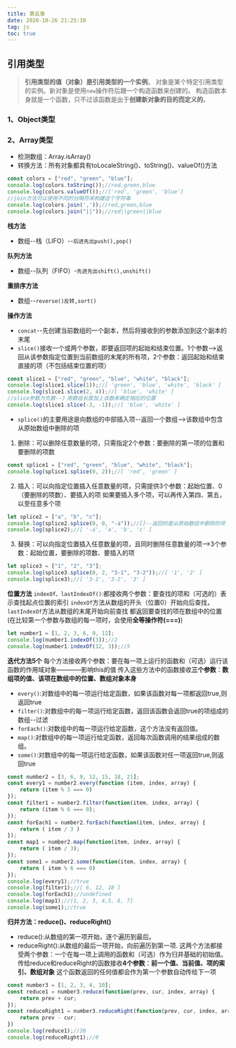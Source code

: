 ```yaml
---
title: 第五章
date: 2020-10-26 21:25:10
tag: js
toc: true
---
```

## 引用类型
>**引用类型的值（对象）是引用类型的一个实例**。
对象是某个特定引用类型的实例。新对象是使用`new`操作符后跟一个构造函数来创建的。
构造函数本身就是一个函数，只不过该函数是出于**创建新对象的目的而定义的**。
### 1、Object类型

### 2、Array类型
* 检测数组：Array.isArray()
* 转换方法：所有对象都具有toLocaleString()、toString()、valueOf()方法
```js
const colors = ["red", "green", "blue"];
console.log(colors.toString());//red,green,blue
console.log(colors.valueOf());//['red', 'green', 'blue']
//join方法可以使用不同的分隔符来构建这个字符串
console.log(colors.join(','));//red,green,blue
console.log(colors.join("||"));//red||green||blue
```

**栈方法**
* 数组--栈（LIFO）--`后进先出push(),pop()`

**队列方法**
* 数组--队列（FIFO）-`先进先出shift(),unshift()`

**重排序方法**
* 数组--`reverse()反转,sort()`

**操作方法**
* `concat`--先创建当前数组的一个副本，然后将接收到的参数添加到这个副本的末尾
* `slice()`接收一个或两个参数，即要返回项的起始和结束位置。1个参数-->返回从该参数指定位置到当前数组的末尾的所有项，2个参数：返回起始和结束直接的项（不包括结束位置的项）
```js
const slice1 = ["red", "green", "blue", "white", "black"];
console.log(slice1.slice(1));//[ 'green', 'blue', 'white', 'black' ]
console.log(slice1.slice(2, 4));//[ 'blue', 'white' ]
//slice参数为负数--》用数组长度加上该数来确定相应的位置
console.log(slice1.slice(-3, -1));//[ 'blue', 'white' ]
```

* `splice()`的主要用途是向数组的中部插入项--返回一个数组-->该数组中包含从原始数组中删除的项
1. 删除：可以删除任意数量的项，只需指定2个参数：要删除的第一项的位置和要删除的项数
```js
const splice1 = ["red", "green", "blue", "white", "black"];
console.log(splice1.splice(0, 2));//[ 'red', 'green' ]
```
2. 插入：可以向指定位置插入任意数量的项，只需提供3个参数：起始位置、0（要删除的项数）、要插入的项
如果要插入多个项，可以再传入第四、第五，以至任意多个项
```js
let splice2 = ["a", "b", "c"];
console.log(splice2.splice(0, 0, "-a"));//[]--返回的是从原始数组中删除的项
console.log(splice2);//[ '-a', 'a', 'b', 'c' ]
```
3. 替换：可以向指定位置插入任意数量的项，且同时删除任意数量的项-->3个参数：起始位置，要删除的项数、要插入的项
```js
let splice3 = ["1", "2", "3"];
console.log(splice3.splice(0, 2, "3-1", "3-2"));//[ '1', '2' ]
console.log(splice3);//[ '3-1', '3-2', '3' ]
```

**位置方法**
`indexOf、lastIndexOf()`:都接收两个参数：要查找的项和（可选的）表示查找起点位置的索引
`indexOf`方法从数组的开头（位置0）开始向后查找，`lastIndexOf`方法从数组的末尾开始向前查找
都返回要查找的项在数组中的位置(在比较第一个参数与数组的每一项时，会使用**全等操作符(===)**)
```js
let number1 = [1, 2, 3, 6, 9, 12];
console.log(number1.indexOf(3));//2
console.log(number1.indexOf(12, 3));//5
```

**迭代方法5个**
每个方法接收两个参数：要在每一项上运行的函数和（可选）运行该函数的作用域对象————影响this的值
传入这些方法中的函数接收**三个参数**：**数组项的值、该项在数组中的位置、数组对象本身**
* `every()`:对数组中的每一项运行给定函数，如果该函数对每一项都返回true,则返回true
* `filter()`:对数组中的每一项运行给定函数，返回该函数会返回true的项组成的数组--过滤
* `forEach()`:对数组中的每一项运行给定函数，这个方法没有返回值。
* `map()`:对数组中的每一项运行给定函数，返回每次函数调用的结果组成的数组。
* `some()`:对数组中的每一项运行给定函数，如果该函数对任一项返回true,则返回true
```js
const number2 = [3, 6, 9, 12, 15, 18, 21];
const every1 = number2.every(function (item, index, array) {
    return (item % 3 === 0)
});
const filter1 = number2.filter(function(item, index, array) {
    return (item % 6 === 0);
});
const forEach1 = number2.forEach(function(item, index, array) {
    return ( item / 3 )
});
const map1 = number2.map(function(item, index, array) {
    return ( item / 3);
});
const some1 = number2.some(function(item, index, array) {
    return ( item % 6 === 0)
});
console.log(every1);//true
console.log(filter1);//[ 6, 12, 18 ]
console.log(forEach1);//undefined
console.log(map1);//[1, 2, 3, 4,5, 6, 7]
console.log(some1);//true
```

**归并方法：reduce()、reduceRight()**
* reduce():从数组的第一项开始，逐个遍历到最后。
* reduceRight():从数组的最后一项开始，向前遍历到第一项.
这两个方法都接受两个参数：一个在每一项上调用的函数和（可选）作为归并基础的初始值。
传给reduce和reduceRight的函数接收**4个参数**：**前一个值、当前值、项的索引、数组对象**
这个函数返回的任何值都会作为第一个参数自动传给下一项
```js
const number3 = [1, 2, 3, 4, 10];
const reduce1 = number3.reduce(function(prev, cur, index, array) {
    return prev + cur;
});
const reduceRight1 = number3.reduceRight(function(prev, cur, index, array) {
    return prev - cur;
})
console.log(reduce1);//20
console.log(reduceRight1);//0
```